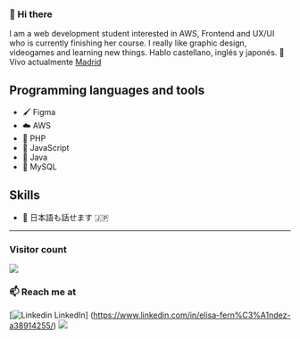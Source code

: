 
### 👋 Hi there 
I am a web development student interested in AWS, Frontend and UX/UI who is currently finishing her course.
I really like graphic design, videogames and learning new things.
Hablo castellano, inglés y japonés.
 💼 Vivo actualmente <a href="https://www.google.com/maps?q=madrid">Madrid</a><br/>

## Programming languages and tools
- 🖌️ Figma
- ☁️ AWS
- 🐘 PHP
- 🐤 JavaScript
- 🐊 Java
- 🦕 MySQL

## Skills
- 💬 日本語も話せます :jp:

<hr />

### Visitor count
<img src="https://profile-counter.glitch.me/coe1i/count.svg" />

### 📫 Reach me at 
[![Linkedin](https://i.stack.imgur.com/gVE0j.png) LinkedIn] (https://www.linkedin.com/in/elisa-fern%C3%A1ndez-a38914255/)
<a href="https://www.instagram.com/coelllli/"><img src="https://img.shields.io/badge/instagram-E4405F.svg?style=for-the-badge&logo=instagram&logoColor=white"/></a>

